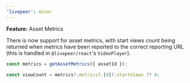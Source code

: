 ```yaml
---
'livepeer': minor
---
```


**Feature:** Asset Metrics

There is now support for asset metrics, with start views count being returned
when metrics have been reported to the correct reporting URL (this is handled in
`@livepeer/react`'s `VideoPlayer`).

```typescript
const metrics = getAssetMetrics({ assetId });

const viewCount = metrics?.metrics?.[0]?.startViews ?? 0;
```
